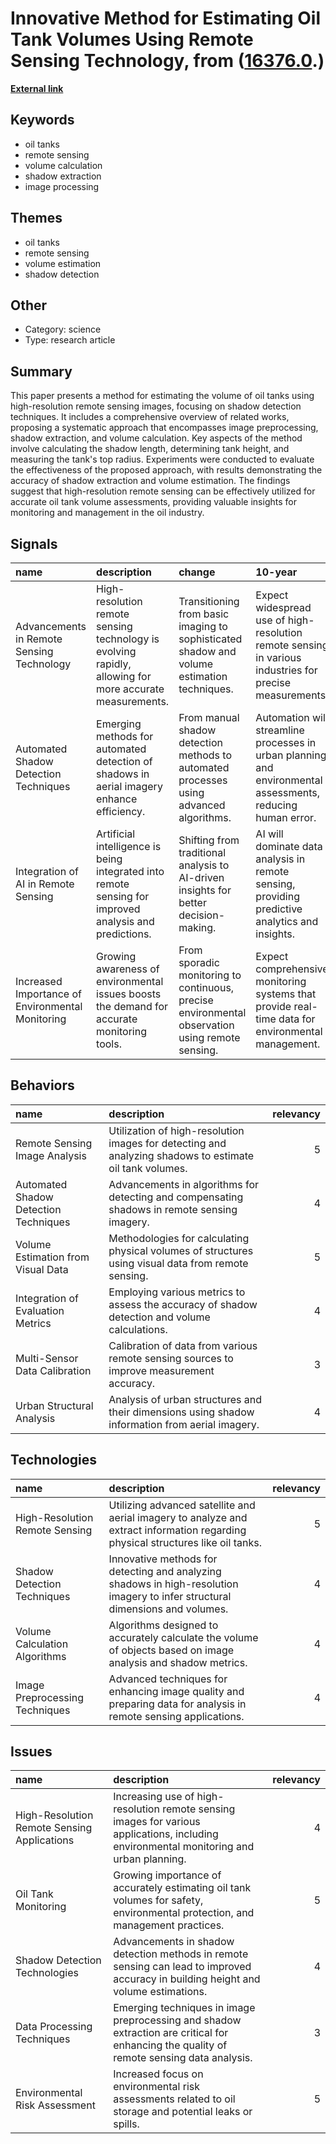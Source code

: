 # __Innovative Method for Estimating Oil Tank Volumes Using Remote Sensing Technology__, from ([16376.0](https://kghosh.substack.com/p/16376.0).)

__[External link](https://www.mdpi.com/2072-4292/11/7/793?utm_source=substack&utm_medium=email)__



## Keywords

* oil tanks
* remote sensing
* volume calculation
* shadow extraction
* image processing

## Themes

* oil tanks
* remote sensing
* volume estimation
* shadow detection

## Other

* Category: science
* Type: research article

## Summary

This paper presents a method for estimating the volume of oil tanks using high-resolution remote sensing images, focusing on shadow detection techniques. It includes a comprehensive overview of related works, proposing a systematic approach that encompasses image preprocessing, shadow extraction, and volume calculation. Key aspects of the method involve calculating the shadow length, determining tank height, and measuring the tank's top radius. Experiments were conducted to evaluate the effectiveness of the proposed approach, with results demonstrating the accuracy of shadow extraction and volume estimation. The findings suggest that high-resolution remote sensing can be effectively utilized for accurate oil tank volume assessments, providing valuable insights for monitoring and management in the oil industry.

## Signals

| name                                             | description                                                                                             | change                                                                                          | 10-year                                                                                                     | driving-force                                                                              |   relevancy |
|:-------------------------------------------------|:--------------------------------------------------------------------------------------------------------|:------------------------------------------------------------------------------------------------|:------------------------------------------------------------------------------------------------------------|:-------------------------------------------------------------------------------------------|------------:|
| Advancements in Remote Sensing Technology        | High-resolution remote sensing technology is evolving rapidly, allowing for more accurate measurements. | Transitioning from basic imaging to sophisticated shadow and volume estimation techniques.      | Expect widespread use of high-resolution remote sensing in various industries for precise measurements.     | Growing demand for accurate data in environmental monitoring and urban planning.           |           4 |
| Automated Shadow Detection Techniques            | Emerging methods for automated detection of shadows in aerial imagery enhance efficiency.               | From manual shadow detection methods to automated processes using advanced algorithms.          | Automation will streamline processes in urban planning and environmental assessments, reducing human error. | The need for efficiency in data processing and analysis in various sectors.                |           4 |
| Integration of AI in Remote Sensing              | Artificial intelligence is being integrated into remote sensing for improved analysis and predictions.  | Shifting from traditional analysis to AI-driven insights for better decision-making.            | AI will dominate data analysis in remote sensing, providing predictive analytics and insights.              | The push for smarter, data-driven decision-making in industries reliant on remote sensing. |           5 |
| Increased Importance of Environmental Monitoring | Growing awareness of environmental issues boosts the demand for accurate monitoring tools.              | From sporadic monitoring to continuous, precise environmental observation using remote sensing. | Expect comprehensive monitoring systems that provide real-time data for environmental management.           | The urgent need for sustainable practices and compliance with environmental regulations.   |           4 |

## Behaviors

| name                                  | description                                                                                             |   relevancy |
|:--------------------------------------|:--------------------------------------------------------------------------------------------------------|------------:|
| Remote Sensing Image Analysis         | Utilization of high-resolution images for detecting and analyzing shadows to estimate oil tank volumes. |           5 |
| Automated Shadow Detection Techniques | Advancements in algorithms for detecting and compensating shadows in remote sensing imagery.            |           4 |
| Volume Estimation from Visual Data    | Methodologies for calculating physical volumes of structures using visual data from remote sensing.     |           5 |
| Integration of Evaluation Metrics     | Employing various metrics to assess the accuracy of shadow detection and volume calculations.           |           4 |
| Multi-Sensor Data Calibration         | Calibration of data from various remote sensing sources to improve measurement accuracy.                |           3 |
| Urban Structural Analysis             | Analysis of urban structures and their dimensions using shadow information from aerial imagery.         |           4 |

## Technologies

| name                           | description                                                                                                                      |   relevancy |
|:-------------------------------|:---------------------------------------------------------------------------------------------------------------------------------|------------:|
| High-Resolution Remote Sensing | Utilizing advanced satellite and aerial imagery to analyze and extract information regarding physical structures like oil tanks. |           5 |
| Shadow Detection Techniques    | Innovative methods for detecting and analyzing shadows in high-resolution imagery to infer structural dimensions and volumes.    |           4 |
| Volume Calculation Algorithms  | Algorithms designed to accurately calculate the volume of objects based on image analysis and shadow metrics.                    |           4 |
| Image Preprocessing Techniques | Advanced techniques for enhancing image quality and preparing data for analysis in remote sensing applications.                  |           4 |

## Issues

| name                                        | description                                                                                                                              |   relevancy |
|:--------------------------------------------|:-----------------------------------------------------------------------------------------------------------------------------------------|------------:|
| High-Resolution Remote Sensing Applications | Increasing use of high-resolution remote sensing images for various applications, including environmental monitoring and urban planning. |           4 |
| Oil Tank Monitoring                         | Growing importance of accurately estimating oil tank volumes for safety, environmental protection, and management practices.             |           5 |
| Shadow Detection Technologies               | Advancements in shadow detection methods in remote sensing can lead to improved accuracy in building height and volume estimations.      |           4 |
| Data Processing Techniques                  | Emerging techniques in image preprocessing and shadow extraction are critical for enhancing the quality of remote sensing data analysis. |           3 |
| Environmental Risk Assessment               | Increased focus on environmental risk assessments related to oil storage and potential leaks or spills.                                  |           5 |